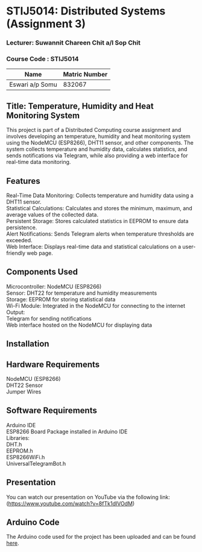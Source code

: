 # STIJ5014: Distributed Systems (Assignment 3)

### Lecturer: Suwannit Chareen Chit a/l Sop Chit

### Course Code : **STIJ5014**

| Name                      | Matric Number |
|---------------------------|---------------|
| Eswari a/p Somu            | 832067        |

## Title: Temperature, Humidity and Heat Monitoring System
This project is part of a Distributed Computing course assignment and involves developing an temperature, humidity and heat monitoring system using the NodeMCU (ESP8266), DHT11 sensor, 
and other components. The system collects temperature and humidity data, calculates statistics, and sends notifications via Telegram, while also providing a web interface 
for real-time data monitoring.

## Features
Real-Time Data Monitoring: Collects temperature and humidity data using a DHT11 sensor. <br/>
Statistical Calculations: Calculates and stores the minimum, maximum, and average values of the collected data. <br/>
Persistent Storage: Stores calculated statistics in EEPROM to ensure data persistence.  <br/>
Alert Notifications: Sends Telegram alerts when temperature thresholds are exceeded. <br/>
Web Interface: Displays real-time data and statistical calculations on a user-friendly web page. <br/>

## Components Used
Microcontroller: NodeMCU (ESP8266) <br/>
Sensor: DHT22 for temperature and humidity measurements <br/>
Storage: EEPROM for storing statistical data <br/>
Wi-Fi Module: Integrated in the NodeMCU for connecting to the internet <br/>
Output: <br/>
      Telegram for sending notifications <br/>
      Web interface hosted on the NodeMCU for displaying data <br/>

## Installation
## Hardware Requirements
NodeMCU (ESP8266) <br/>
DHT22 Sensor <br/>
Jumper Wires <br/>

## Software Requirements
Arduino IDE <br/>
ESP8266 Board Package installed in Arduino IDE <br/>
Libraries: <br/>
DHT.h <br/> 
EEPROM.h <br/>
ESP8266WiFi.h <br/>
UniversalTelegramBot.h <br/>

## Presentation

You can watch our presentation on YouTube via the following link:(https://www.youtube.com/watch?v=8fTk1dIVOdM)

## Arduino Code

The Arduino code used for the project has been uploaded and can be found [here](https://github.com/eswarisomu/ASIGNMENT-2---STIJ5014-DISTRIBUTED-SYSTEMS/blob/main/Assignment2.ino).
